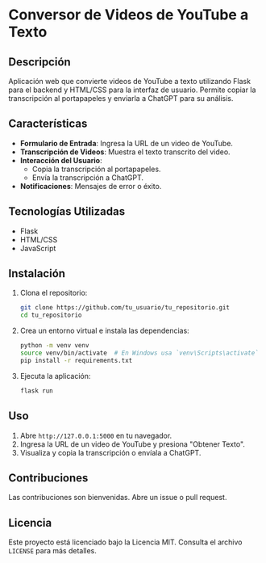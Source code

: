 # Conversor de Videos de YouTube a Texto

## Descripción

Aplicación web que convierte videos de YouTube a texto utilizando Flask para el backend y HTML/CSS para la interfaz de usuario. Permite copiar la transcripción al portapapeles y enviarla a ChatGPT para su análisis.

## Características

- **Formulario de Entrada**: Ingresa la URL de un video de YouTube.
- **Transcripción de Videos**: Muestra el texto transcrito del video.
- **Interacción del Usuario**: 
  - Copia la transcripción al portapapeles.
  - Envía la transcripción a ChatGPT.
- **Notificaciones**: Mensajes de error o éxito.

## Tecnologías Utilizadas

- Flask
- HTML/CSS
- JavaScript

## Instalación

1. Clona el repositorio:
    ```bash
    git clone https://github.com/tu_usuario/tu_repositorio.git
    cd tu_repositorio
    ```

2. Crea un entorno virtual e instala las dependencias:
    ```bash
    python -m venv venv
    source venv/bin/activate  # En Windows usa `venv\Scripts\activate`
    pip install -r requirements.txt
    ```

3. Ejecuta la aplicación:
    ```bash
    flask run
    ```

## Uso

1. Abre `http://127.0.0.1:5000` en tu navegador.
2. Ingresa la URL de un video de YouTube y presiona "Obtener Texto".
3. Visualiza y copia la transcripción o envíala a ChatGPT.

## Contribuciones

Las contribuciones son bienvenidas. Abre un issue o pull request.

## Licencia

Este proyecto está licenciado bajo la Licencia MIT. Consulta el archivo `LICENSE` para más detalles.
